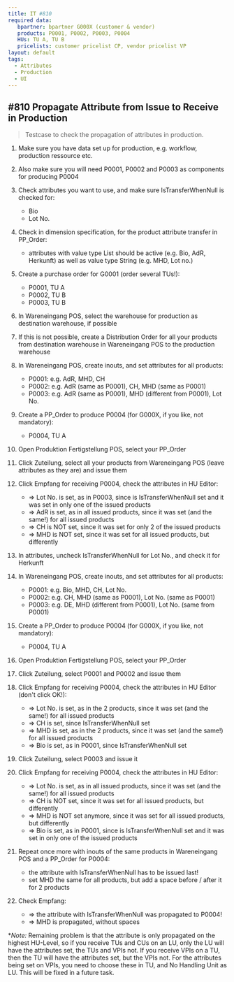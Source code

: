 ```yaml
---
title: IT #810
required data:
   bpartner: bpartner G000X (customer & vendor)
   products: P0001, P0002, P0003, P0004
   HUs: TU A, TU B
   pricelists: customer pricelist CP, vendor pricelist VP   
layout: default
tags:
  - Attributes
  - Production
  - UI
---
```

## #810 Propagate Attribute from Issue to Receive in Production

> Testcase to check the propagation of attributes in production.


1. Make sure you have data set up for production, e.g. workflow, production ressource etc.

1. Also make sure you will need P0001, P0002 and P0003 as components for producing P0004

1. Check attributes you want to use, and make sure IsTransferWhenNull is checked for:
	* Bio
	* Lot No.

1. Check in dimension specification, for the product attribute transfer in PP_Order:
	* attributes with value type List should be active (e.g. Bio, AdR, Herkunft) as well as value type String (e.g. MHD, Lot no.)

1. Create a purchase order for G0001 (order several TUs!):
	* P0001, TU A
	* P0002, TU B
	* P0003, TU B
	
1. In Wareneingang POS, select the warehouse for production as destination warehouse, if possible

1. If this is not possible, create a Distribution Order for all your products from destination warehouse in Wareneingang POS to the production warehouse

1. In Wareneingang POS, create inouts, and set attributes for all products:
	* P0001: e.g. AdR, MHD, CH
	* P0002: e.g. AdR (same as P0001), CH, MHD (same as P0001)
	* P0003: e.g. AdR (same as P0001), MHD (different from P0001), Lot No.
	
1. Create a PP_Order to produce P0004 (for G000X, if you like, not mandatory):
	* P0004, TU A
	
1. Open Produktion Fertigstellung POS, select your PP_Order

1. Click Zuteilung, select all your products from Wareneingang POS (leave attributes as they are) and issue them 

1. Click Empfang for receiving P0004, check the attributes in HU Editor:
	* => Lot No. is set, as in P0003, since is IsTransferWhenNull set and it was set in only one of the issued products
	* => AdR is set, as in all issued products, since it was set (and the same!) for all issued products 
	* => CH is NOT set, since it was set for only 2 of the issued products
	* => MHD is NOT set, since it was set for all issued products, but differently
	
1. In attributes, uncheck IsTransferWhenNull for Lot No., and check it for Herkunft
	
1. In Wareneingang POS, create inouts, and set attributes for all products:
	* P0001: e.g. Bio, MHD, CH, Lot No. 
	* P0002: e.g. CH, MHD (same as P0001), Lot No. (same as P0001)
	* P0003: e.g. DE, MHD (different from P0001), Lot No. (same from P0001)
	
1. Create a PP_Order to produce P0004 (for G000X, if you like, not mandatory):
	* P0004, TU A
	
1. Open Produktion Fertigstellung POS, select your PP_Order

1. Click Zuteilung, select P0001 and P0002 and issue them

1. Click Empfang for receiving P0004, check the attributes in HU Editor (don't click OK!):
	* => Lot No. is set, as in the 2 products, since it was set (and the same!) for all issued products
	* => CH is set, since IsTransferWhenNull set
	* => MHD is set, as in the 2 products, since it was set (and the same!) for all issued products
	* => Bio is set, as in P0001, since IsTransferWhenNull set
	
1. Click Zuteilung, select P0003 and issue it

1. Click Empfang for receiving P0004, check the attributes in HU Editor:
	* => Lot No. is set, as in all issued products, since it was set (and the same!) for all issued products
	* => CH is NOT set, since it was set for all issued products, but differently
	* => MHD is NOT set anymore, since it was set for all issued products, but differently
	* => Bio is set, as in P0001, since is IsTransferWhenNull set and it was set in only one of the issued products

1. Repeat once more with inouts of the same products in Wareneingang POS and a PP_Order for P0004:
	* the attribute with IsTransferWhenNull has to be issued last!
	* set MHD the same for all products, but add a space before / after it for 2 products
	
1. Check Empfang:
	* => the attribute with IsTransferWhenNull was propagated to P0004!
	* => MHD is propagated, without spaces
	
	
**Note:* Remaining problem is that the attribute is only propagated on the highest HU-Level, so if you receive TUs and CUs on an LU, only the LU will have the attributes set, the TUs and VPIs not. If you receive
VPIs on a TU, then the TU will have the attributes set, but the VPIs not. For the attributes being set on VPIs, you need to choose these in TU, and No Handling Unit as LU. This will be fixed in a future task.
	
